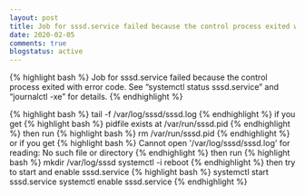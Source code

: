 ```yaml
---
layout: post
title: Job for sssd.service failed because the control process exited with error code. 
date: 2020-02-05
comments: true
blogstatus: active
---
```

{% highlight bash %}
    Job for sssd.service failed because the control process exited with error code. 
    See “systemctl status sssd.service” and “journalctl -xe” for details.
{% endhighlight %}

{% highlight bash %}
    tail -f /var/log/sssd/sssd.log
{% endhighlight %}
 if you get
{% highlight bash %}
    pidfile exists at /var/run/sssd.pid
{% endhighlight %}
then run
{% highlight bash %}
    rm /var/run/sssd.pid
{% endhighlight %}
or if you get 
{% highlight bash %}
    Cannot open '/var/log/sssd/sssd.log' for reading: No such file or directory
{% endhighlight %}
then run 
{% highlight bash %}
    mkdir /var/log/sssd
    systemctl -i reboot
{% endhighlight %}
then try to start and enable sssd.service
{% highlight bash %}
    systemctl start sssd.service
    systemctl enable sssd.service
{% endhighlight %}
